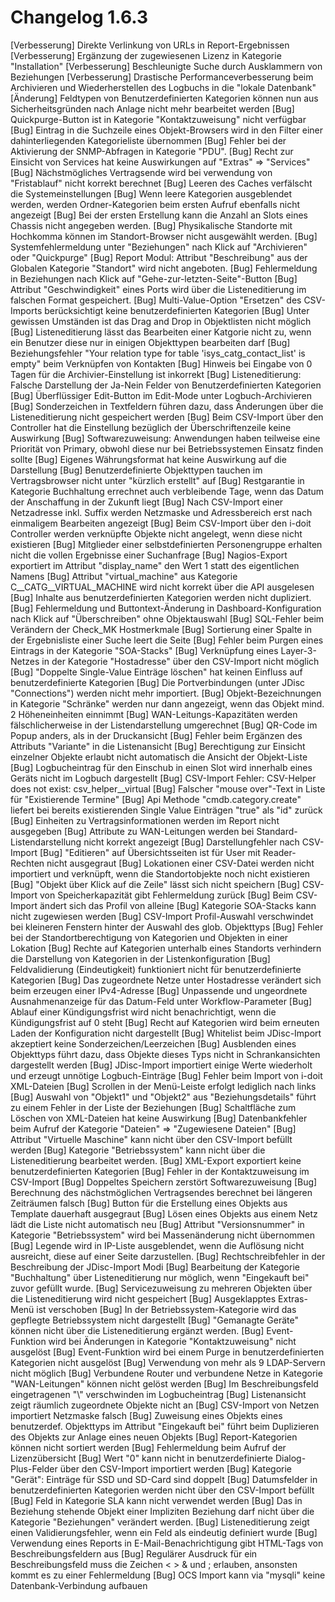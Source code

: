 # Changelog 1.6.3

[Verbesserung]  Direkte Verlinkung von URLs in Report-Ergebnissen
[Verbesserung]  Ergänzung der zugewiesenen Lizenz in Kategorie "Installation"
[Verbesserung]  Beschleunigte Suche durch Ausklammern von Beziehungen
[Verbesserung]  Drastische Performanceverbesserung beim Archivieren und Wiederherstellen des Logbuchs in die "lokale Datenbank"
[Änderung]      Feldtypen von Benutzerdefinierten Kategorien können nun aus Sicherheitsgründen nach Anlage nicht mehr bearbeitet werden
[Bug]           Quickpurge-Button ist in Kategorie "Kontaktzuweisung" nicht verfügbar
[Bug]           Eintrag in die Suchzeile eines Objekt-Browsers wird in den Filter einer dahinterliegenden Kategorieliste übernommen
[Bug]           Fehler bei der Aktivierung der SNMP-Abfragen in Kategorie "PDU".
[Bug]           Recht zur Einsicht von Services hat keine Auswirkungen auf "Extras" => "Services"
[Bug]           Nächstmögliches Vertragsende wird bei verwendung von "Fristablauf" nicht korrekt berechnet
[Bug]           Leeren des Caches verfälscht die Systemeinstellungen
[Bug]           Wenn leere Kategorien ausgeblendet werden, werden Ordner-Kategorien beim ersten Aufruf ebenfalls nicht angezeigt
[Bug]           Bei der ersten Erstellung kann die Anzahl an Slots eines Chassis nicht angegeben werden.
[Bug]           Physikalische Standorte mit Hochkomma können im Standort-Browser nicht ausgewählt werden.
[Bug]           Systemfehlermeldung unter "Beziehungen" nach Klick auf "Archivieren" oder "Quickpurge"
[Bug]           Report Modul: Attribut "Beschreibung" aus der Globalen Kategorie "Standort" wird nicht angeboten.
[Bug]           Fehlermeldung in Beziehungen nach Klick auf "Gehe-zur-letzten-Seite"-Button
[Bug]           Attribut "Geschwindigkeit" eines Ports wird über die Listeneditierung im falschen Format gespeichert.
[Bug]           Multi-Value-Option "Ersetzen" des CSV-Imports berücksichtigt keine benutzerdefinierten Kategorien
[Bug]           Unter gewissen Umständen ist das Drag and Drop in Objektlisten nicht möglich
[Bug]           Listeneditierung lässt das Bearbeiten einer Katgorie nicht zu, wenn ein Benutzer diese nur in einigen Objekttypen bearbeiten darf
[Bug]           Beziehungsfehler "Your relation type for table 'isys_catg_contact_list' is empty" beim Verknüpfen von Kontakten
[Bug]           Hinweis bei Eingabe von 0 Tagen für die Archivier-Einstellung ist inkorrekt
[Bug]           Listeneditierung: Falsche Darstellung der Ja-Nein Felder von Benutzerdefinierten Kategorien
[Bug]           Überflüssiger Edit-Button im Edit-Mode unter Logbuch-Archivieren
[Bug]           Sonderzeichen in Textfeldern führen dazu, dass Änderungen über die Listeneditierung nicht gespeichert werden
[Bug]           Beim CSV-Import über den Controller hat die Einstellung bezüglich der Überschriftenzeile keine Auswirkung
[Bug]           Softwarezuweisung: Anwendungen haben teilweise eine Priorität von Primary, obwohl diese nur bei Betriebssystemen Einsatz finden sollte
[Bug]           Eigenes Währungsformat hat keine Auswirkung auf die Darstellung
[Bug]           Benutzerdefinierte Objekttypen tauchen im Vertragsbrowser nicht unter "kürzlich erstellt" auf
[Bug]           Restgarantie in Kategorie Buchhaltung errechnet auch verbleibende Tage, wenn das Datum der Anschaffung in der Zukunft liegt
[Bug]           Nach CSV-Import einer Netzadresse inkl. Suffix werden Netzmaske und Adressbereich erst nach einmaligem Bearbeiten angezeigt
[Bug]           Beim CSV-Import über den i-doit Controller werden verknüpfte Objekte nicht angelegt, wenn diese nicht existieren
[Bug]           Mitglieder einer selbstdefinierten Personengruppe erhalten nicht die vollen Ergebnisse einer Suchanfrage
[Bug]           Nagios-Export exportiert im Attribut "display_name" den Wert 1 statt des eigentlichen Namens
[Bug]           Attribut "virtual_machine" aus Kategorie C__CATG__VIRTUAL_MACHINE wird nicht korrekt über die API ausgelesen
[Bug]           Inhalte aus benutzerdefinierten Kategorien werden nicht dupliziert.
[Bug]           Fehlermeldung und Buttontext-Änderung in Dashboard-Konfiguration nach Klick auf "Überschreiben" ohne Objektauswahl
[Bug]           SQL-Fehler beim Verändern der Check_MK Hostmerkmale
[Bug]           Sortierung einer Spalte in der Ergebnisliste einer Suche leert die Seite
[Bug]           Fehler beim Purgen eines Eintrags in der Kategorie "SOA-Stacks"
[Bug]           Verknüpfung eines Layer-3-Netzes in der Kategorie "Hostadresse" über den CSV-Import nicht möglich
[Bug]           "Doppelte Single-Value Einträge löschen" hat keinen Einfluss auf benutzerdefinierte Kategorien
[Bug]           Die Portverbindungen (unter JDisc "Connections") werden nicht mehr importiert.
[Bug]           Objekt-Bezeichnungen in Kategorie "Schränke" werden nur dann angezeigt, wenn das Objekt mind. 2 Höheneinheiten einnimmt
[Bug]           WAN-Leitungs-Kapazitäten werden fälschlicherweise in der Listendarstellung umgerechnet
[Bug]           QR-Code im Popup anders, als in der Druckansicht
[Bug]           Fehler beim Ergänzen des Attributs "Variante" in die Listenansicht
[Bug]           Berechtigung zur Einsicht einzelner Objekte erlaubt nicht automatisch die Ansicht der Objekt-Liste
[Bug]           Logbucheintrag für den Einschub in einen Slot wird innerhalb eines Geräts nicht im Logbuch dargestellt
[Bug]           CSV-Import Fehler: CSV-Helper does not exist: csv_helper__virtual
[Bug]           Falscher "mouse over"-Text in Liste für "Existierende Termine"
[Bug]           Api Methode "cmdb.category.create" liefert bei bereits existierenden Single Value Einträgen "true" als "id" zurück
[Bug]           Einheiten zu Vertragsinformationen werden im Report nicht ausgegeben
[Bug]           Attribute zu WAN-Leitungen werden bei Standard-Listendarstellung nicht korrekt angezeigt
[Bug]           Darstellungfehler nach CSV-Import
[Bug]           "Editieren" auf Übersichtsseiten ist für User mit Reader-Rechten nicht ausgegraut
[Bug]           Lokationen einer CSV-Datei werden nicht importiert und verknüpft, wenn die Standortobjekte noch nicht existieren
[Bug]           "Objekt über Klick auf die Zeile" lässt sich nicht speichern
[Bug]           CSV-Import von Speicherkapazität gibt Fehlermeldung zurück
[Bug]           Beim CSV-Import ändert sich das Profil von alleine
[Bug]           Kategorie SOA-Stacks kann nicht zugewiesen werden
[Bug]           CSV-Import Profil-Auswahl verschwindet bei kleineren Fenstern hinter der Auswahl des glob. Objekttyps
[Bug]           Fehler bei der Standortberechtigung von Kategorien und Objekten in einer Lokation
[Bug]           Rechte auf Kategorien unterhalb eines Standorts verhindern die Darstellung von Kategorien in der Listenkonfiguration
[Bug]           Feldvalidierung (Eindeutigkeit) funktioniert nicht für benutzerdefinierte Kategorien
[Bug]           Das zugeordnete Netze unter Hostadresse verändert sich beim erzeugen einer IPv4-Adresse
[Bug]           Unpassende und ungeordnete Ausnahmenanzeige für das Datum-Feld unter Workflow-Parameter
[Bug]           Ablauf einer Kündigungsfrist wird nicht benachrichtigt, wenn die Kündigungsfrist auf 0 steht
[Bug]           Recht auf Kategorien wird beim erneuten Laden der Konfiguration nicht dargestellt
[Bug]           Whitelist beim JDisc-Import akzeptiert keine Sonderzeichen/Leerzeichen
[Bug]           Ausblenden eines Objekttyps führt dazu, dass Objekte dieses Typs nicht in Schrankansichten dargestellt werden
[Bug]           JDisc-Import importiert einige Werte wiederholt und erzeugt unnötige Logbuch-Einträge
[Bug]           Fehler beim Import von i-doit XML-Dateien
[Bug]           Scrollen in der Menü-Leiste erfolgt lediglich nach links
[Bug]           Auswahl von "Objekt1" und "Objekt2" aus "Beziehungsdetails" führt zu einem Fehler in der Liste der Beziehungen
[Bug]           Schaltfläche zum Löschen von XML-Dateien hat keine Auswirkung
[Bug]           Datenbankfehler beim Aufruf der Kategorie "Dateien" => "Zugewiesene Dateien"
[Bug]           Attribut "Virtuelle Maschine" kann nicht über den CSV-Import befüllt werden
[Bug]           Kategorie "Betriebssystem" kann nicht über die Listeneditierung bearbeitet werden.
[Bug]           XML-Export exportiert keine benutzerdefinierten Kategorien
[Bug]           Fehler in der Kontaktzuweisung im CSV-Import
[Bug]           Doppeltes Speichern zerstört Softwarezuweisung
[Bug]           Berechnung des nächstmöglichen Vertragsendes berechnet bei längeren Zeiträumen falsch
[Bug]           Button für die Erstellung eines Objekts aus Template dauerhaft ausgegraut
[Bug]           Lösen eines Objekts aus einem Netz lädt die Liste nicht automatisch neu
[Bug]           Attribut "Versionsnummer" in Kategorie "Betriebssystem" wird bei Massenänderung nicht übernommen
[Bug]           Legende wird in IP-Liste ausgeblendet, wenn die Auflösung nicht ausreicht, diese auf einer Seite darzustellen.
[Bug]           Rechtschreibfehler in der Beschreibung der JDisc-Import Modi
[Bug]           Bearbeitung der Kategorie "Buchhaltung" über Listeneditierung nur möglich, wenn "Eingekauft bei" zuvor gefüllt wurde.
[Bug]           Servicezuweisung zu mehreren Objekten über die Listeneditierung wird nicht gespeichert
[Bug]           Ausgeklapptes Extras-Menü ist verschoben
[Bug]           In der Betriebssystem-Kategorie wird das gepflegte Betriebssystem nicht dargestellt
[Bug]           "Gemanagte Geräte" können nicht über die Listeneditierung ergänzt werden.
[Bug]           Event-Funktion wird bei Änderungen in Kategorie "Kontaktzuweisung" nicht ausgelöst
[Bug]           Event-Funktion wird bei einem Purge in benutzerdefinierten Kategorien nicht ausgelöst
[Bug]           Verwendung von mehr als 9 LDAP-Servern nicht möglich
[Bug]           Verbundene Router und verbundene Netze in Kategorie "WAN-Leitungen" können nicht gelöst werden
[Bug]           Im Beschreibungsfeld eingetragenen "\\" verschwinden im Logbucheintrag
[Bug]           Listenansicht zeigt räumlich zugeordnete Objekte nicht an
[Bug]           CSV-Import von Netzen importiert Netzmaske falsch
[Bug]           Zuweisung eines Objekts eines benutzerdef. Objekttyps im Attribut "Eingekauft bei" führt beim Duplizieren des Objekts zur Anlage eines neuen Objekts
[Bug]           Report-Kategorien können nicht sortiert werden
[Bug]           Fehlermeldung beim Aufruf der Lizenzübersicht
[Bug]           Wert "0" kann nicht in benutzerdefinierte Dialog-Plus-Felder über den CSV-Import importiert werden
[Bug]           Kategorie "Gerät": Einträge für SSD und SD-Card sind doppelt
[Bug]           Datumsfelder in benutzerdefinierten Kategorien werden nicht über den CSV-Import befüllt
[Bug]           Feld in Kategorie SLA kann nicht verwendet werden
[Bug]           Das in Beziehung stehende Objekt einer Impliziten Beziehung darf nicht über die Kategorie "Beziehungen" verändert werden.
[Bug]           Listeneditierung zeigt einen Validierungsfehler, wenn ein Feld als eindeutig definiert wurde
[Bug]           Verwendung eines Reports in E-Mail-Benachrichtigung gibt HTML-Tags von Beschreibungsfeldern aus
[Bug]           Regulärer Ausdruck für ein Beschreibungsfeld muss die Zeichen < > & und ; erlauben, ansonsten kommt es zu einer Fehlermeldung
[Bug]           OCS Import kann via "mysqli" keine Datenbank-Verbindung aufbauen
